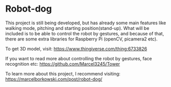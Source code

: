 # Robot-dog
This project is still being developed, but has already some main features like walking mode, pitching and starting position(stand-up). What will be included is to be able to control the robot by gestures, and because of that, there are some extra libraries for Raspberry Pi (openCV, picamera2 etc).

To get 3D model, visit: https://www.thingiverse.com/thing:6733826

If you want to read more about controlling the robot by gestures, face recognition etc: https://github.com/Marcel3245/Tower

To learn more about this project, I recommend visiting: https://marcelborkowski.com/post/robot-dog/
